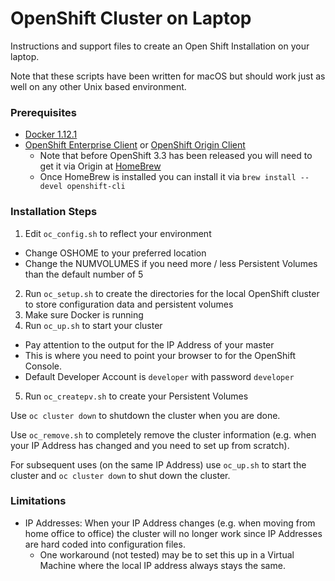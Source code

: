 # OpenShift Cluster on Laptop

Instructions and support files to create an Open Shift Installation on your laptop.

Note that these scripts have been written for macOS but should work just as well on any other Unix based environment.

### Prerequisites

- [Docker 1.12.1](https://www.docker.com/products/docker)
- [OpenShift Enterprise Client](https://access.redhat.com/downloads/content/290) or [OpenShift Origin Client](https://github.com/openshift/origin/releases)
  - Note that before OpenShift 3.3 has been released you will need to get it via Origin at [HomeBrew](http://brew.sh)
  - Once HomeBrew is installed you can install it via `brew install --devel openshift-cli`

### Installation Steps

1. Edit `oc_config.sh` to reflect your environment
  - Change OSHOME to your preferred location
  - Change the NUMVOLUMES if you need more / less Persistent Volumes than the default number of 5
2. Run `oc_setup.sh` to create the directories for the local OpenShift cluster to store configuration data and persistent volumes
3. Make sure Docker is running
4. Run `oc_up.sh` to start your cluster
  - Pay attention to the output for the IP Address of your master
  - This is where you need to point your browser to for the OpenShift Console.
  - Default Developer Account is `developer` with password `developer`
5. Run `oc_createpv.sh` to create your Persistent Volumes

Use `oc cluster down` to shutdown the cluster when you are done.

Use `oc_remove.sh` to completely remove the cluster information (e.g. when your IP Address has changed and you need to set up from scratch).

For subsequent uses (on the same IP Address) use `oc_up.sh` to start the cluster and `oc cluster down` to shut down the cluster.

### Limitations

- IP Addresses: When your IP Address changes (e.g. when moving from home office to office) the cluster will no longer work since IP Addresses are hard coded into configuration files.
  - One workaround (not tested) may be to set this up in a Virtual Machine where the local IP address always stays the same.
